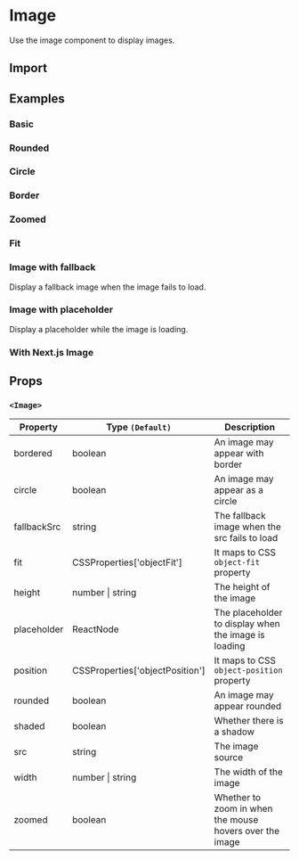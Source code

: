 # Image

Use the image component to display images.

## Import

<!--{include:<import-guide>}-->

## Examples

### Basic

<!--{include:`basic.md`}-->

### Rounded

<!--{include:`rounded.md`}-->

### Circle

<!--{include:`circle.md`}-->

### Border

<!--{include:`bordered.md`}-->

### Zoomed

<!--{include:`zoomed.md`}-->

### Fit

<!--{include:`fit.md`}-->

### Image with fallback

Display a fallback image when the image fails to load.

<!--{include:`fallback.md`}-->

### Image with placeholder

Display a placeholder while the image is loading.

<!--{include:`placeholder.md`}-->

### With Next.js Image

<!--{include:`nextjs.md`}-->

## Props

### `<Image>`

| Property    | Type `(Default)`                | Description                                             |
| ----------- | ------------------------------- | ------------------------------------------------------- |
| bordered    | boolean                         | An image may appear with border                         |
| circle      | boolean                         | An image may appear as a circle                         |
| fallbackSrc | string                          | The fallback image when the src fails to load           |
| fit         | CSSProperties['objectFit']      | It maps to CSS `object-fit` property                    |
| height      | number \| string                | The height of the image                                 |
| placeholder | ReactNode                       | The placeholder to display when the image is loading    |
| position    | CSSProperties['objectPosition'] | It maps to CSS `object-position` property               |
| rounded     | boolean                         | An image may appear rounded                             |
| shaded      | boolean                         | Whether there is a shadow                               |
| src         | string                          | The image source                                        |
| width       | number \| string                | The width of the image                                  |
| zoomed      | boolean                         | Whether to zoom in when the mouse hovers over the image |
